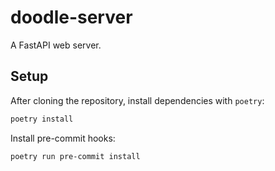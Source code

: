 # doodle-server

A FastAPI web server.

## Setup

After cloning the repository, install dependencies with `poetry`:
```sh
poetry install
```

Install pre-commit hooks:
```sh
poetry run pre-commit install
```
